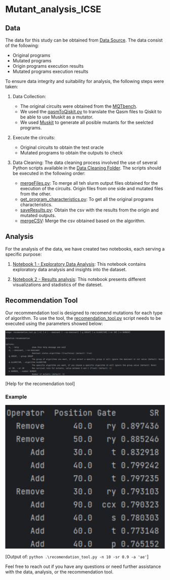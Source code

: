 # Mutant_analysis_ICSE

## Data

The data for this study can be obtained from [Data Source]([https://drive.google.com/drive/folders/1S4f18j00tJtZQej7RSPRG-huDGdhmoly?usp=sharing](https://www.dropbox.com/sh/y0somwhwwgkxopd/AAAJWGjyOfb9eeX8wXnzH27Va?dl=0)). The data consist of the following:
- Original programs
- Mutated programs
- Origin programs execution results
- Mutated programs execution results

To ensure data integrity and suitability for analysis, the following steps were taken:

1. Data Collection:
   - The original circuits were obtained from the [MQTbench](https://www.cda.cit.tum.de/mqtbench/).
   - We used the [qasmToQiskit.py](DataCleaning/qasmToQiskit.py) to translate the Qasm files to Qiskit to be able to use Muskit as a mutator.
   - We used [Muskit](https://github.com/Simula-COMPLEX/muskit.git) to generate all posible mutants for the seelcted programs.
     
2. Execute the circuits:
   - Original circuits to obtain the test oracle
   - Mutated programs to obtain the outputs to check

3. Data Cleaning: The data cleaning process involved the use of several Python scripts available in the [Data Cleaning Folder](DataCleaning/). The scripts should be executed in the following order:

   - [mergeFiles.py](DataCleaning/mergeFiles.py): To merge all teh slurm output files obtained for the execution of the circuits. Origin files from one side and mutated files from the other.
   - [get_program_characteristics.py](DataCleaning/get_program_characteristics.py): To get all the original programs characteristics.
   - [saveResults.py](DataCleaning/saveResults.py): Obtain the csv with the results from the origin and mutated outputs.
   - [mergeCSV](DataCleaning/mergeCSV.py): Merge the csv obtained based on the algorithm.

## Analysis

For the analysis of the data, we have created two notebooks, each serving a specific purpose:

1. [Notebook 1 - Exploratory Data Analysis](Analysis/EDA.ipynb): This notebook contains exploratory data analysis and insights into the dataset.

2. [Notebook 2 - Results analysis](Analysis/AnalizeResults.ipynb): This notebook presents different visualizations and stadistics of the dateset.


## Recommendation Tool

Our recommendation tool is designed to recomend mutations for each type of algorithm. To use the tool, the [recomendation_tool.py](RecomendationTool/recomendation_tool.py) script needs to be executed using the parameters showed below:

![Usage](RecomendationTool/Usage.png)

[Help for the recomendation tool]


### Example

![Example recomendation](RecomendationTool/Example.png)

[Output of: `python .\recomendation_tool.py -n 10 -sr 0.9 -a 'ae'`]

Feel free to reach out if you have any questions or need further assistance with the data, analysis, or the recommendation tool.
